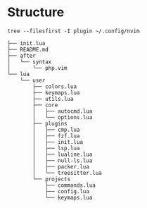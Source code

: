 # Structure

    tree --filesfirst -I plugin ~/.config/nvim

    ├── init.lua
    ├── README.md
    ├── after
    │   └── syntax
    │       └── php.vim
    └── lua
        └── user
            ├── colors.lua
            ├── keymaps.lua
            ├── utils.lua
            ├── core
            │   ├── autocmd.lua
            │   └── options.lua
            ├── plugins
            │   ├── cmp.lua
            │   ├── fzf.lua
            │   ├── init.lua
            │   ├── lsp.lua
            │   ├── lualine.lua
            │   ├── null-ls.lua
            │   ├── packer.lua
            │   └── treesitter.lua
            └── projects
                ├── commands.lua
                ├── config.lua
                └── keymaps.lua
